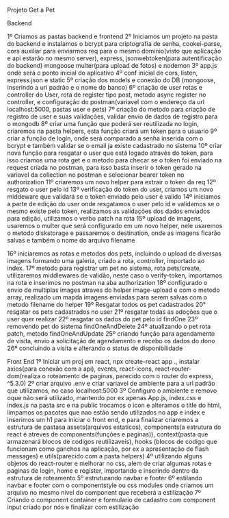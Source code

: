 Projeto Get a Pet

Backend

1º Criamos as pastas backend e frontend
2º Iniciamos um projeto na pasta do backend e instalamos o bcrypt para criptografia de senha, cookei-parse, cors auxiliar para enviarmos req para o mesmo dominio(visto que aplicação e api estarão no mesmo server), express, jsonwebtoken(para autentificação do backend) mongoose multer(para upload de fotos) e nodemon
3º app.js onde será o ponto inicial do aplicativo
4º conf inicial de cors, listen, express.json e static
5º criação dos models e conexão do DB (mongoose, inserindo a uri padrão e o nome do banco)
6º criação de user rotas e controller do User, rota de register tipo post, metodo async register no controller, e configuração do postman(variavel com o endereço da url localhost:5000, pastas user e pets)
7º criação do metodo para criação de registro de user e suas validações, validar envio de dados de registro para o mongodb
8º criar uma função que poderá ser reutilizada no login, criaremos na pasta helpers, esta função criará um token para o usuario
9º criar a função de login, onde será comparado a senha inserida com o bcrypt e também validar se o email ja existe cadastrado no sistema
10º criar nova função para resgatar o user que está logado através do token, para isso criamos uma rota get e o metodo para checar se o token foi enviado na request criada no postman, para isso basta inserir o token gerado na variavel da collection no postman e selecionar bearer token no authorization
11º criaremos um novo helper para extrair o token da req
12º resgato o user pelo id
13º verificação do token do user, criamos um novo middeware que validará se o token enviado pelo user é valido
14º iniciamos a parte de edição do user onde resgatamos o user pelo id e validamos se o mesmo existe pelo token, realizamos as validações dos dados enviados para edição, utilizamos o verbo patch na rota
15º upload de imagens, usaremos o multer que será configurado em um novo helper, nele usaremos o metodo diskstorage e passaremos o destination, onde as imagens ficarão salvas e também o nome do arquivo filename

16º iniciaremos as rotas e metodos dos pets, incluindo o upload de diversas imagens formando uma galeria, criado a rota, controller, importado ao index.
17º metodo para registrar um pet no sistema, rota pets/create, utilizaremos middlewares de validão, neste caso o verify-token, importamos na rota e inserimos no postman na aba authorization
18º configurado o envio de multiplas images atraves do helper image-upload e com o metodo array, realizado um mapda imagens enviadas para serem salvas com o metodo filename do helper
19º Resgatar todos os pet cadastrados
20° resgatar os pets cadastrados no user
21º resgatar todas as adoções que o user quer realizar
22º resgatar os dados do pet pelo id findOne
23º removendo pet do sistema findOneAndDelete
24º atualizando o pet rota patch, metodo findOneAndUpdate
25º criando função para agendamento de visita, envio a solicitação de agendamento e recebo os dados do dono
26º concluindo a visita e alterando o status de disponibilidade

Front End
1º Iniciar um proj em react, npx create-react app ., instalar axios(para conexão com a api), events, react-icons, react-router-dom(realiza o roteamento de paginas, parecido com o router do express, ^5.3.0)
2º criar arquivo .env e criar variavel de ambiente para a url padrão que utilizamos, no caso localhost:5000
3º Configuro o ambiente e removo oque não será utilizado, mantendo por ex apenas App.js, index.css e index.js na pasta src e na public trocamos o icon e alteramos o title do html, limpamos os pacotes que nao estão sendo utilizados no app e index e inserimos um h1 para iniciar o front end, e para finalizar criaremos a estrutura de pastasa assets(arquivos estaticos), components(a estrutura do react é atreves de components(funções e paginas)), context(pasta que armazenará blocos de codigos reutilizaveis), hooks (blocos de codigo que funcionam como ganchos na aplicação, por ex a apresentação de flash messages) e utils(parecido com a pasta helpers)
4º utilizando alguns objetos do react-router e melhorar no css, alem de criar algumas rotas e paginas de login, home e register, importando e inserindo dentro da estrutura de roteamento
5º estruturando navbar e footer
6º estilando navbar e footer com o componentstyle ou css modules onde criamos um arquivo no mesmo nivel do component que receberá a estilização
7º Criando o component container e formulario de cadastro com component input criado por nós e finalizar com estilização